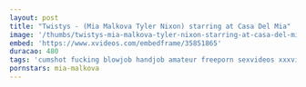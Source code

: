 ```yaml
---
layout: post
title: "Twistys - (Mia Malkova Tyler Nixon) starring at Casa Del Mia"
image: '/thumbs/twistys-mia-malkova-tyler-nixon-starring-at-casa-del-mia.jpg'
embed: 'https://www.xvideos.com/embedframe/35851865'
duracao: 480
tags: 'cumshot fucking blowjob handjob amateur freeporn sexvideos xxxvideo videos-porno free-video'
pornstars: mia-malkova
---
```

